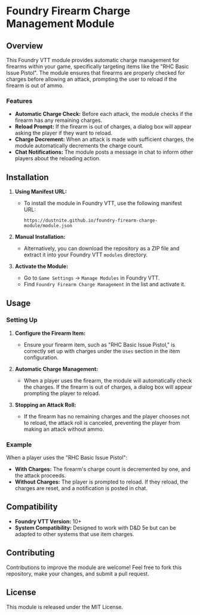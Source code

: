 # Foundry Firearm Charge Management Module

## Overview

This Foundry VTT module provides automatic charge management for firearms within your game, specifically targeting items like the "RHC Basic Issue Pistol". The module ensures that firearms are properly checked for charges before allowing an attack, prompting the user to reload if the firearm is out of ammo.

### Features

- **Automatic Charge Check:** Before each attack, the module checks if the firearm has any remaining charges.
- **Reload Prompt:** If the firearm is out of charges, a dialog box will appear asking the player if they want to reload.
- **Charge Decrement:** When an attack is made with sufficient charges, the module automatically decrements the charge count.
- **Chat Notifications:** The module posts a message in chat to inform other players about the reloading action.

## Installation

1. **Using Manifest URL:**
   - To install the module in Foundry VTT, use the following manifest URL:
     ```
     https://dustnite.github.io/foundry-firearm-charge-module/module.json
     ```

2. **Manual Installation:**
   - Alternatively, you can download the repository as a ZIP file and extract it into your Foundry VTT `modules` directory.

3. **Activate the Module:**
   - Go to `Game Settings` -> `Manage Modules` in Foundry VTT.
   - Find `Foundry Firearm Charge Management` in the list and activate it.

## Usage

### Setting Up

1. **Configure the Firearm Item:**
   - Ensure your firearm item, such as "RHC Basic Issue Pistol," is correctly set up with charges under the `Uses` section in the item configuration.

2. **Automatic Charge Management:**
   - When a player uses the firearm, the module will automatically check the charges. If the firearm is out of charges, a dialog box will appear prompting the player to reload.

3. **Stopping an Attack Roll:**
   - If the firearm has no remaining charges and the player chooses not to reload, the attack roll is canceled, preventing the player from making an attack without ammo.

### Example

When a player uses the "RHC Basic Issue Pistol":
- **With Charges:** The firearm's charge count is decremented by one, and the attack proceeds.
- **Without Charges:** The player is prompted to reload. If they reload, the charges are reset, and a notification is posted in chat.

## Compatibility

- **Foundry VTT Version:** 10+
- **System Compatibility:** Designed to work with D&D 5e but can be adapted to other systems that use item charges.

## Contributing

Contributions to improve the module are welcome! Feel free to fork this repository, make your changes, and submit a pull request.

## License

This module is released under the MIT License.

